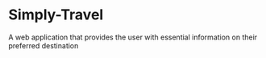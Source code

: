 # Simply-Travel
A web application that provides the user with essential information on their preferred destination
